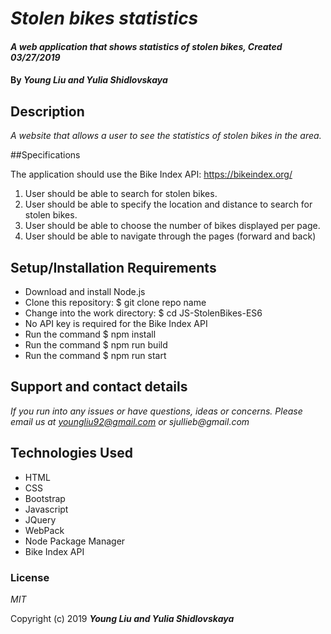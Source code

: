 # _Stolen bikes statistics_

#### _A web application that shows statistics of stolen bikes, Created 03/27/2019_

#### By _**Young Liu and Yulia Shidlovskaya**_

## Description

_A website that allows a user to see the statistics of stolen bikes in the area._

##Specifications

The application should use the Bike Index API: https://bikeindex.org/

1. User should be able to search for stolen bikes.
2. User should be able to specify the location and distance to search for stolen bikes.
3. User should be able to choose the number of bikes displayed per page.
4. User should be able to navigate through the pages (forward and back)


## Setup/Installation Requirements

* Download and install Node.js
* Clone this repository: $ git clone repo name
* Change into the work directory: $ cd JS-StolenBikes-ES6
* No API key is required for the Bike Index API
* Run the command $ npm install
* Run the command $ npm run build
* Run the command $ npm run start

## Support and contact details

_If you run into any issues or have questions, ideas or concerns. Please email us at youngliu92@gmail.com or sjullieb@gmail.com_

## Technologies Used

* HTML
* CSS
* Bootstrap
* Javascript
* JQuery
* WebPack
* Node Package Manager
* Bike Index API

### License

*MIT*

Copyright (c) 2019 **_Young Liu and Yulia Shidlovskaya_**
